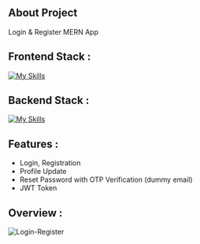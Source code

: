 ## About Project 
Login &amp; Register MERN App 

## Frontend Stack :
[![My Skills](https://skillicons.dev/icons?i=react,css,figma&theme=light)](https://skillicons.dev)

## Backend Stack :
[![My Skills](https://skillicons.dev/icons?i=express,mongodb,nodejs)](https://skillicons.dev)

## Features :
- Login, Registration
- Profile Update
- Reset Password with OTP Verification (dummy email)
- JWT Token

## Overview :
![Login-Register](https://user-images.githubusercontent.com/53558772/222082694-89958535-e854-4b30-9cf6-54e5f9a38c9a.png)
